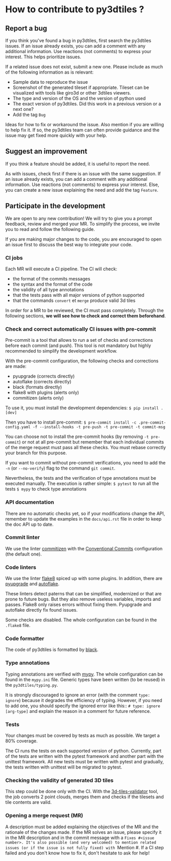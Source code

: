 # How to contribute to py3dtiles ?

## Report a bug
If you think you've found a bug in py3dtiles, first search the py3dtiles issues. If an issue already exists, you can add a comment with any additional information. Use reactions (not comments) to express your interest. This helps prioritize issues.

If a related issue does not exist, submit a new one. Please include as much of the following information as is relevant:
- Sample data to reproduce the issue
- Screenshot of the generated tileset if appropriate. Tileset can be visualized with tools like giro3d or other 3dtiles viewers.
- The type and version of the OS and the version of python used
- The exact version of py3dtiles. Did this work in a previous version or a next one?
- Add the tag `Bug`

Ideas for how to fix or workaround the issue. Also mention if you are willing to help fix it. If so, the py3dtiles team can often provide guidance and the issue may get fixed more quickly with your help.

## Suggest an improvement
If you think a feature should be added, it is useful to report the need.

As with issues, check first if there is an issue with the same suggestion. If an issue already exists, you can add a comment with any additional information. Use reactions (not comments) to express your interest.
Else, you can create a new issue explaining the need and add the tag `Feature`.

## Participate in the development
We are open to any new contribution! We will try to give you a prompt feedback, review and merged your MR. To simplify the process, we invite you to read and follow the following guide.

If you are making major changes to the code, you are encouraged to open an issue first to discuss the best way to integrate your code.

### CI jobs
Each MR will execute a CI pipeline. The CI will check:
 - the format of the commits messages
 - the syntax and the format of the code
 - the validity of all type annotations
 - that the tests pass with all major versions of python supported
 - that the commands `convert` et `merge` produce valid 3d tiles

In order for a MR to be reviewed, the CI must pass completely. Through the following sections, **we will see how to check and correct them beforehand**.

### Check and correct automatically CI issues with pre-commit
Pre-commit is a tool that allows to run a set of checks and corrections before each commit (and push). This tool is not mandatory but highly recommended to simplify the development workflow.

With the pre-commit configuration, the following checks and corrections are made:
 - pyupgrade (corrects directly)
 - autoflake (corrects directly)
 - black (formats directly)
 - flake8 with plugins (alerts only)
 - commitizen (alerts only)

To use it, you must install the development dependencies:
`$ pip install .[dev]`

Then you have to install pre-commit:
`$ pre-commit install -c .pre-commit-config.yaml -f --install-hooks -t pre-push -t pre-commit -t commit-msg`

You can choose not to install the pre-commit hooks (by removing `-t pre-commit`) or not at all pre-commit but remember that each individual commits of the merge request must pass all these checks. You must rebase correctly your branch for this purpose.

If you want to commit without pre-commit verifications, you need to add the `-n` (or `--no-verify`) flag to the command `git commit`.

Nevertheless, the tests and the verification of type annotations must be executed manually. The execution is rather simple:
`$ pytest` to run all the tests
`$ mypy` to check type annotations

### API documentation
There are no automatic checks yet, so if your modifications change the API, remember to update the examples in the `docs/api.rst` file in order to keep the doc API up to date.

### Commit linter
We use the linter [commitizen](https://github.com/commitizen-tools/commitizen) with the [Conventional Commits](https://www.conventionalcommits.org/en/v1.0.0/) configuration (the default one).

### Code linters
We use the linter [flake8](https://flake8.pycqa.org/en/latest/) spiced up with some plugins. In addition, there are [pyupgrade](https://github.com/asottile/pyupgrade) and [autoflake](https://github.com/PyCQA/autoflake).

These linters detect paterns that can be simplified, modernized or that are prone to future bugs. But they also remove useless variables, imports and passes. Flake8 only raises errors without fixing them. Pyupgrade and autoflake directly fix found issues.

Some checks are disabled. The whole configuration can be found in the `.flake8` file.

### Code formatter
The code of py3dtiles is formatted by [black](https://github.com/ambv/black).

### Type annotations
Typing annotations are verified with [mypy](https://mypy.readthedocs.io/en/stable/). The whole configuration can be found in the `mypy.ini` file. Generic types have been written (to be reused) in the `py3dtiles/typing.py`.

It is strongly discouraged to ignore an error (with the comment `type: ignore`) because it degrades the efficiency of typing. However, if you need to add one, you should specify the ignored error like this:: `# type: ignore [arg-type]` and explain the reason in a comment for future reference.

### Tests
Your changes must be covered by tests as much as possible. We target a 80% coverage.

The CI runs the tests on each supported version of python. Currently, part of the tests are written with the pytest framework and another part with the unittest framework. All new tests must be written with pytest and gradually, the tests written with unittest will be migrated to pytest.

### Checking the validity of generated 3D tiles
This step could be done only with the CI. With the [3d-tiles-validator](https://github.com/CesiumGS/3d-tiles-validator) tool, the job converts 2 point clouds, merges them and checks if the tilesets and tile contents are valid.

### Opening a merge request (MR)
A description must be added explaining the objectives of the MR and the rationale of the changes made. If the MR solves an issue, please specify it in the MR description and in the commit message with a `Fixes #<issue number>. It's also possible (and very welcomed) to mention related issues (or if the issue is not fully fixed) with `Mention #<issue number>.
If a CI step failed and you don't know how to fix it, don't hesitate to ask for help!
